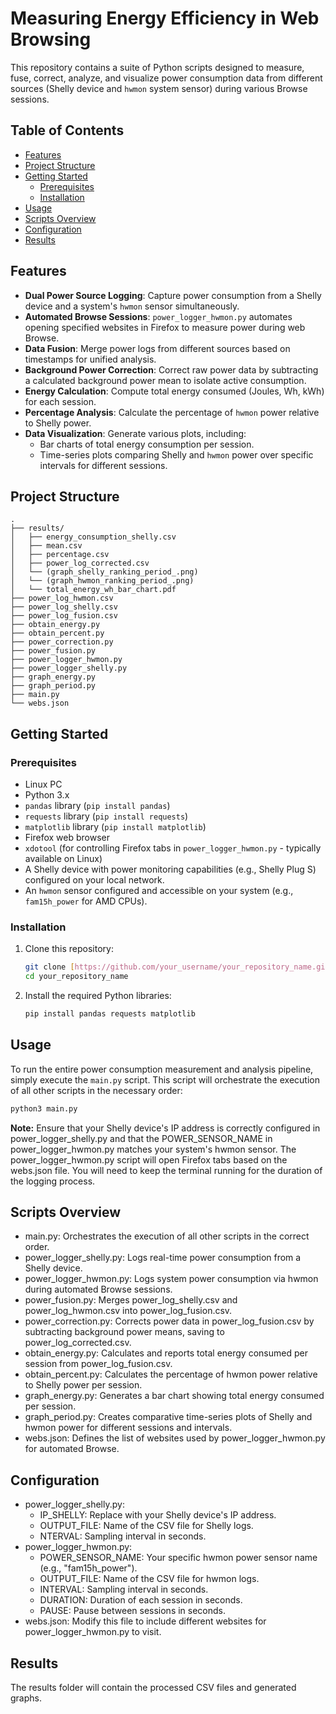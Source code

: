 # Measuring Energy Efficiency in Web Browsing

This repository contains a suite of Python scripts designed to measure, fuse, correct, analyze, and visualize power consumption data from different sources (Shelly device and `hwmon` system sensor) during various Browse sessions.

## Table of Contents

- [Features](#features)
- [Project Structure](#project-structure)
- [Getting Started](#getting-started)
  - [Prerequisites](#prerequisites)
  - [Installation](#installation)
- [Usage](#usage)
- [Scripts Overview](#scripts-overview)
- [Configuration](#configuration)
- [Results](#results)

## Features

* **Dual Power Source Logging**: Capture power consumption from a Shelly device and a system's `hwmon` sensor simultaneously.
* **Automated Browse Sessions**: `power_logger_hwmon.py` automates opening specified websites in Firefox to measure power during web Browse.
* **Data Fusion**: Merge power logs from different sources based on timestamps for unified analysis.
* **Background Power Correction**: Correct raw power data by subtracting a calculated background power mean to isolate active consumption.
* **Energy Calculation**: Compute total energy consumed (Joules, Wh, kWh) for each session.
* **Percentage Analysis**: Calculate the percentage of `hwmon` power relative to Shelly power.
* **Data Visualization**: Generate various plots, including:
    * Bar charts of total energy consumption per session.
    * Time-series plots comparing Shelly and `hwmon` power over specific intervals for different sessions.

## Project Structure

```
.
├── results/
│   ├── energy_consumption_shelly.csv
│   ├── mean.csv
│   ├── percentage.csv
│   ├── power_log_corrected.csv
│   └── (graph_shelly_ranking_period_.png)
│   └── (graph_hwmon_ranking_period_.png)
│   └── total_energy_wh_bar_chart.pdf
├── power_log_hwmon.csv
├── power_log_shelly.csv
├── power_log_fusion.csv
├── obtain_energy.py
├── obtain_percent.py
├── power_correction.py
├── power_fusion.py
├── power_logger_hwmon.py
├── power_logger_shelly.py
├── graph_energy.py
├── graph_period.py
├── main.py
└── webs.json
```

## Getting Started

### Prerequisites

* Linux PC
* Python 3.x
* `pandas` library (`pip install pandas`)
* `requests` library (`pip install requests`)
* `matplotlib` library (`pip install matplotlib`)
* Firefox web browser
* `xdotool` (for controlling Firefox tabs in `power_logger_hwmon.py` - typically available on Linux)
* A Shelly device with power monitoring capabilities (e.g., Shelly Plug S) configured on your local network.
* An `hwmon` sensor configured and accessible on your system (e.g., `fam15h_power` for AMD CPUs).

### Installation

1.  Clone this repository:
    ```bash
    git clone [https://github.com/your_username/your_repository_name.git](https://github.com/your_username/your_repository_name.git)
    cd your_repository_name
    ```
2.  Install the required Python libraries:
    ```bash
    pip install pandas requests matplotlib
    ```

## Usage

To run the entire power consumption measurement and analysis pipeline, simply execute the `main.py` script. This script will orchestrate the execution of all other scripts in the necessary order:

```bash
python3 main.py
```

**Note:** Ensure that your Shelly device's IP address is correctly configured in power_logger_shelly.py and that the POWER_SENSOR_NAME in power_logger_hwmon.py matches your system's hwmon sensor. The power_logger_hwmon.py script will open Firefox tabs based on the webs.json file. You will need to keep the terminal running for the duration of the logging process.

## Scripts Overview

* main.py: Orchestrates the execution of all other scripts in the correct order.
* power_logger_shelly.py: Logs real-time power consumption from a Shelly device.
* power_logger_hwmon.py: Logs system power consumption via hwmon during automated Browse sessions.
* power_fusion.py: Merges power_log_shelly.csv and power_log_hwmon.csv into power_log_fusion.csv.
* power_correction.py: Corrects power data in power_log_fusion.csv by subtracting background power means, saving to power_log_corrected.csv.
* obtain_energy.py: Calculates and reports total energy consumed per session from power_log_fusion.csv.
* obtain_percent.py: Calculates the percentage of hwmon power relative to Shelly power per session.
* graph_energy.py: Generates a bar chart showing total energy consumed per session.
* graph_period.py: Creates comparative time-series plots of Shelly and hwmon power for different sessions and intervals.
* webs.json: Defines the list of websites used by power_logger_hwmon.py for automated Browse.

## Configuration

* power_logger_shelly.py:
  * IP_SHELLY: Replace with your Shelly device's IP address.
  *  OUTPUT_FILE: Name of the CSV file for Shelly logs.
  *   NTERVAL: Sampling interval in seconds.
* power_logger_hwmon.py:
  * POWER_SENSOR_NAME: Your specific hwmon power sensor name (e.g., "fam15h_power").
  * OUTPUT_FILE: Name of the CSV file for hwmon logs.
  * INTERVAL: Sampling interval in seconds.
  * DURATION: Duration of each session in seconds.
  * PAUSE: Pause between sessions in seconds.
* webs.json: Modify this file to include different websites for power_logger_hwmon.py to visit.

## Results
The results folder will contain the processed CSV files and generated graphs.
